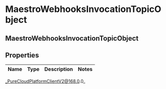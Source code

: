 # MaestroWebhooksInvocationTopicObject

## MaestroWebhooksInvocationTopicObject

## Properties

|Name | Type | Description | Notes|
|------------ | ------------- | ------------- | -------------|



_PureCloudPlatformClientV2@168.0.0_
